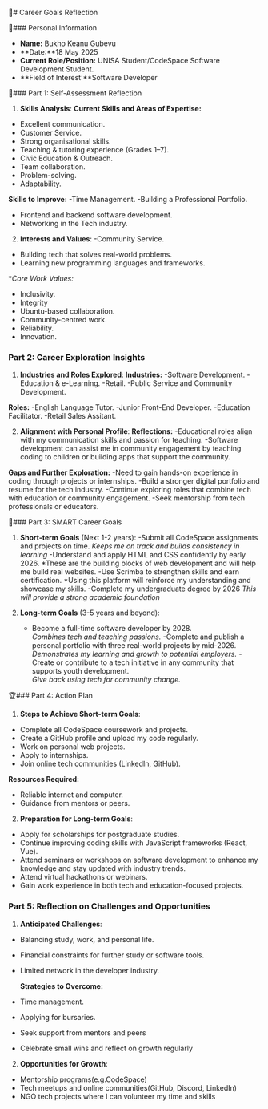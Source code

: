 
🧠# Career Goals Reflection 

📌### Personal Information

- **Name:** Bukho Keanu Gubevu 
- **Date:**18 May 2025 
- **Current Role/Position:** UNISA Student/CodeSpace Software Development Student.
- **Field of Interest:**Software Developer

🎯### Part 1: Self-Assessment Reflection

1. **Skills Analysis**:
**Current Skills and Areas of Expertise:**
- Excellent communication.
- Customer Service.
- Strong organisational skills.
- Teaching & tutoring experience (Grades 1–7).
- Civic Education & Outreach.
- Team collaboration.
- Problem-solving.
- Adaptability.
  
**Skills to Improve:**
-Time Management.
-Building a Professional Portfolio.
- Frontend and backend software development.
- Networking in the Tech industry.
  
2. **Interests and Values**:
-Community Service.
- Building tech that solves real-world problems.
- Learning new programming languages and frameworks.
 
**Core Work Values:*
- Inclusivity.
- Integrity
- Ubuntu-based collaboration.
- Community-centred work.
- Reliability.
- Innovation.

### Part 2: Career Exploration Insights
1. **Industries and Roles Explored**:
  **Industries:**
-Software Development.
-Education & e-Learning.
-Retail.
-Public Service and Community Development.

**Roles:**
-English Language Tutor.
-Junior Front-End Developer.
-Education Facilitator.
-Retail Sales Assitant.
  
2. **Alignment with Personal Profile**:
  **Reflections:**
-Educational roles align with my communication skills and  passion for teaching.
-Software development can assist me in community engagement by teaching coding to children or building apps that support the community.

**Gaps and Further Exploration:**
-Need to gain hands-on experience in coding through projects or internships.
-Build a stronger digital portfolio and resume for the tech industry.
-Continue exploring roles that combine tech with education or community engagement.
-Seek mentorship from tech professionals or educators.
 
🧰### Part 3: SMART Career Goals

1. **Short-term Goals** (Next 1-2 years):
   -Submit all CodeSpace assignments and projects on time.
   *Keeps me on track and builds consistency in learning*
   -Understand and apply HTML and CSS confidently by early 2026.
   *These are the building blocks of web development and will help me build real 
   websites.
   -Use Scrimba to strengthen skills and earn certification.
   *Using this platform will reinforce my understanding and showcase my skills.
   -Complete my undergraduate degree by 2026
   *This will provide a strong academic foundation*

3. **Long-term Goals** (3-5 years and beyond):
   - Become a full-time software developer by 2028.  
   *Combines tech and teaching passions.*
    -Complete and publish a personal portfolio with three real-world projects by 
    mid-2026.  
   *Demonstrates my learning and growth to potential employers.*
   -Create or contribute to a tech initiative in any community that supports 
    youth development.  
   *Give back using tech for community change.*

🏆### Part 4: Action Plan

1. **Steps to Achieve Short-term Goals**:
- Complete all CodeSpace coursework and projects.
- Create a GitHub profile and upload my code regularly.
- Work on personal web projects.
- Apply to internships.
- Join online tech communities (LinkedIn, GitHub).
  
**Resources Required:**
- Reliable internet and computer.
- Guidance from mentors or peers.

  
2. **Preparation for Long-term Goals**:
- Apply for scholarships for postgraduate studies.
- Continue improving coding skills with JavaScript frameworks (React, Vue).
- Attend seminars or workshops on software development to enhance my knowledge 
 and stay updated with industry trends.
- Attend virtual hackathons or webinars.
- Gain work experience in both tech and education-focused projects.

### Part 5: Reflection on Challenges and Opportunities

1. **Anticipated Challenges**:
- Balancing study, work, and personal life.
- Financial constraints for further study or software tools.
- Limited network in the developer industry.
  
  **Strategies to Overcome:**
- Time management.
- Applying for bursaries.
- Seek support from mentors and peers
- Celebrate small wins and reflect on growth regularly
  
2. **Opportunities for Growth**:
- Mentorship programs(e.g.CodeSpace)
- Tech meetups and online communities(GitHub, Discord, LinkedIn)
- NGO tech projects where I can volunteer my time and skills




